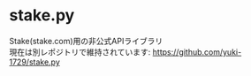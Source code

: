 # stake.py
Stake(stake.com)用の非公式APIライブラリ<br>
現在は別レポジトリで維持されています: https://github.com/yuki-1729/stake.py
